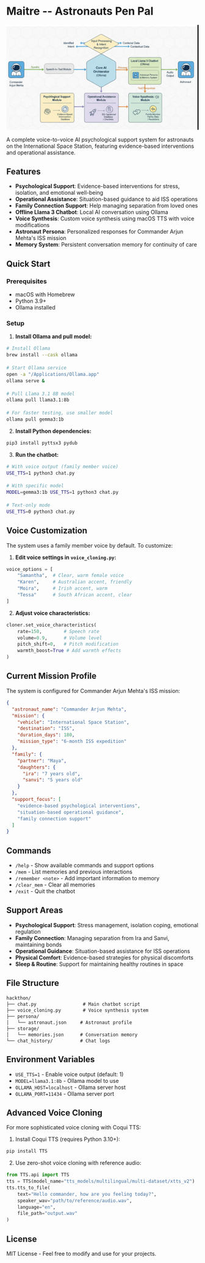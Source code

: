 # Maitre -- Astronauts Pen Pal

<p align="center">
  <img src="assets/maitriflow.png" alt="Maitre — Astronauts Pen Pal" width="800">
  <br/>
  
  
</p>

A complete voice-to-voice AI psychological support system for astronauts on the International Space Station, featuring evidence-based interventions and operational assistance.

## Features

- **Psychological Support**: Evidence-based interventions for stress, isolation, and emotional well-being
- **Operational Assistance**: Situation-based guidance to aid ISS operations
- **Family Connection Support**: Help managing separation from loved ones
- **Offline Llama 3 Chatbot**: Local AI conversation using Ollama
- **Voice Synthesis**: Custom voice synthesis using macOS TTS with voice modifications
- **Astronaut Persona**: Personalized responses for Commander Arjun Mehta's ISS mission
- **Memory System**: Persistent conversation memory for continuity of care

## Quick Start

### Prerequisites
- macOS with Homebrew
- Python 3.9+
- Ollama installed

### Setup

1. **Install Ollama and pull model:**
```bash
# Install Ollama
brew install --cask ollama

# Start Ollama service
open -a "/Applications/Ollama.app"
ollama serve &

# Pull Llama 3.1 8B model
ollama pull llama3.1:8b

# For faster testing, use smaller model
ollama pull gemma3:1b
```

2. **Install Python dependencies:**
```bash
pip3 install pyttsx3 pydub
```

3. **Run the chatbot:**
```bash
# With voice output (family member voice)
USE_TTS=1 python3 chat.py

# With specific model
MODEL=gemma3:1b USE_TTS=1 python3 chat.py

# Text-only mode
USE_TTS=0 python3 chat.py
```

## Voice Customization

The system uses a family member voice by default. To customize:

1. **Edit voice settings in `voice_cloning.py`:**
```python
voice_options = [
    "Samantha",  # Clear, warm female voice
    "Karen",     # Australian accent, friendly  
    "Moira",     # Irish accent, warm
    "Tessa"      # South African accent, clear
]
```

2. **Adjust voice characteristics:**
```python
cloner.set_voice_characteristics(
    rate=150,        # Speech rate
    volume=0.9,      # Volume level
    pitch_shift=0,   # Pitch modification
    warmth_boost=True # Add warmth effects
)
```

## Current Mission Profile

The system is configured for Commander Arjun Mehta's ISS mission:

```json
{
  "astronaut_name": "Commander Arjun Mehta",
  "mission": {
    "vehicle": "International Space Station",
    "destination": "ISS",
    "duration_days": 180,
    "mission_type": "6-month ISS expedition"
  },
  "family": {
    "partner": "Maya",
    "daughters": {
      "ira": "7 years old",
      "sanvi": "5 years old"
    }
  },
  "support_focus": [
    "evidence-based psychological interventions",
    "situation-based operational guidance",
    "family connection support"
  ]
}
```

## Commands

- `/help` - Show available commands and support options
- `/mem` - List memories and previous interactions
- `/remember <note>` - Add important information to memory
- `/clear_mem` - Clear all memories
- `/exit` - Quit the chatbot

## Support Areas

- **Psychological Support**: Stress management, isolation coping, emotional regulation
- **Family Connection**: Managing separation from Ira and Sanvi, maintaining bonds
- **Operational Guidance**: Situation-based assistance for ISS operations
- **Physical Comfort**: Evidence-based strategies for physical discomforts
- **Sleep & Routine**: Support for maintaining healthy routines in space

## File Structure

```
hackthon/
├── chat.py                 # Main chatbot script
├── voice_cloning.py        # Voice synthesis system
├── persona/
│   └── astronaut.json     # Astronaut profile
├── storage/
│   └── memories.json      # Conversation memory
└── chat_history/          # Chat logs
```

## Environment Variables

- `USE_TTS=1` - Enable voice output (default: 1)
- `MODEL=llama3.1:8b` - Ollama model to use
- `OLLAMA_HOST=localhost` - Ollama server host
- `OLLAMA_PORT=11434` - Ollama server port


## Advanced Voice Cloning

For more sophisticated voice cloning with Coqui TTS:

1. Install Coqui TTS (requires Python 3.10+):
```bash
pip install TTS
```

2. Use zero-shot voice cloning with reference audio:
```python
from TTS.api import TTS
tts = TTS(model_name="tts_models/multilingual/multi-dataset/xtts_v2")
tts.tts_to_file(
    text="Hello commander, how are you feeling today?",
    speaker_wav="path/to/reference/audio.wav",
    language="en",
    file_path="output.wav"
)
```

## License

MIT License - Feel free to modify and use for your projects.


